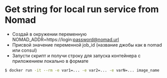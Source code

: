 # Get string for local run service from Nomad
- Создай в окружении переменную NOMAD_ADDR=https://login:password@nomad.url
- Присвой значение переменной job_id (название джобы как в nomad или consul)
- Запусти скрипт и получи строку для запуска контейнера с приложением локально в формате
```bash
$ docker run -it --rm -e var1=... -e var2=... -e varN=... image_name
```
